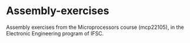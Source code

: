 # Assembly-exercises
Assembly exercises from the Microprocessors course (mcp22105), in the Electronic Engineering program of IFSC.
